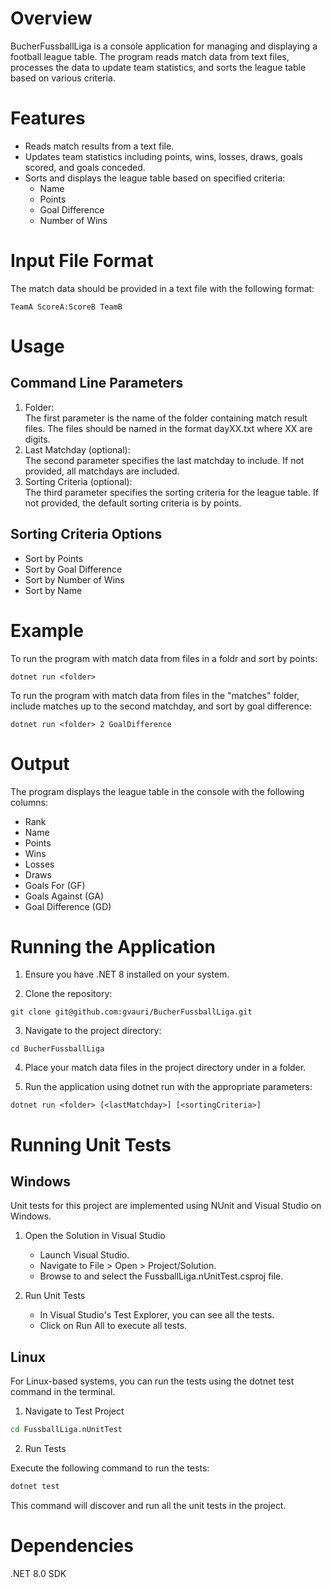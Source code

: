 # Overview

BucherFussballLiga is a console application for managing and displaying a football league table. The program reads match data from text files, processes the data to update team statistics, and sorts the league table based on various criteria.

# Features

- Reads match results from a text file.
- Updates team statistics including points, wins, losses, draws, goals scored, and goals conceded.
- Sorts and displays the league table based on specified criteria:
    - Name
    - Points
    - Goal Difference
    - Number of Wins

# Input File Format

The match data should be provided in a text file with the following format:

```
TeamA ScoreA:ScoreB TeamB
``` 

# Usage
## Command Line Parameters

1. Folder:<br>
    The first parameter is the name of the folder containing match result files. The files should be named in the format dayXX.txt where XX are digits.
2. Last Matchday (optional):<br>
    The second parameter specifies the last matchday to include. If not provided, all matchdays are included.
3. Sorting Criteria (optional):<br>
    The third parameter specifies the sorting criteria for the league table. If not provided, the default sorting criteria is by points.

## Sorting Criteria Options

-  Sort by Points
-  Sort by Goal Difference
-  Sort by Number of Wins
-  Sort by Name

# Example

To run the program with match data from files in a foldr and sort by points:<br>
```
dotnet run <folder>
```

To run the program with match data from files in the "matches" folder, include matches up to the second matchday, and sort by goal difference:<br>
```
dotnet run <folder> 2 GoalDifference
```


# Output

The program displays the league table in the console with the following columns:

- Rank
- Name
- Points
- Wins
- Losses
- Draws
- Goals For (GF)
- Goals Against (GA)
- Goal Difference (GD)


# Running the Application

1. Ensure you have .NET 8 installed on your system. 

2. Clone the repository:
```
git clone git@github.com:gvauri/BucherFussballLiga.git
```

3. Navigate to the project directory:
```
cd BucherFussballLiga
```
4. Place your match data files in the project directory under in a folder.

5. Run the application using dotnet run with the appropriate parameters:
```
dotnet run <folder> [<lastMatchday>] [<sortingCriteria>]
```

# Running Unit Tests
## Windows

Unit tests for this project are implemented using NUnit and Visual Studio on Windows.<br>

1. Open the Solution in Visual Studio<br>
    - Launch Visual Studio.<br>
    - Navigate to File > Open > Project/Solution.<br>
    - Browse to and select the FussballLiga.nUnitTest.csproj file.<br>

2. Run Unit Tests<br>
    - In Visual Studio's Test Explorer, you can see all the tests.<br>
    - Click on Run All to execute all tests.<br>

## Linux

For Linux-based systems, you can run the tests using the dotnet test command in the terminal.

1. Navigate to Test Project
```sh
cd FussballLiga.nUnitTest
```

2. Run Tests

Execute the following command to run the tests:
```sh
dotnet test
```
This command will discover and run all the unit tests in the project.

# Dependencies

.NET 8.0 SDK
